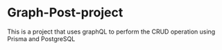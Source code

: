 # Graph-Post-project
This is a project that uses graphQL to perform the CRUD operation using Prisma and PostgreSQL
